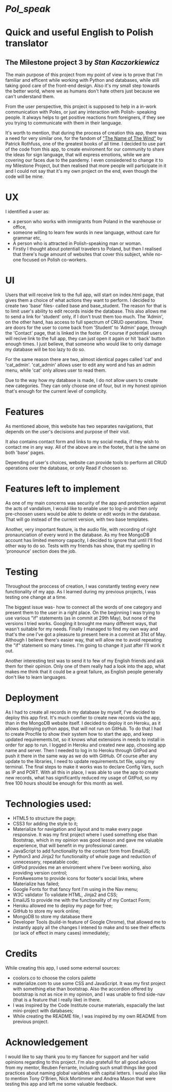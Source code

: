 # *Pol_speak* 
# Quick and useful English to Polish translator

## The Milestone project 3 by _Stan Kaczorkiewicz_

The main purpose of this project from my point of view is to prove that I'm familiar and efficent while working with Python and databases, while still taking good care of the front-end design.
Also it's my small step towards the better world, where we as humans don't hate others just because we can't understand them.

From the user perspective, this project is supposed to help in a in-work communication with Poles, or just any interaction with Polish- speaking people. It always helps to get positive reactions from foreigners, 
if they see you trying to communicate with them in their language.

It's worth to mention, that during the process of creation this app, there was a need for very similar one, for the fandom of ["The Name of The Wind"](https://ademre.herokuapp.com/) by Patrick Rothfuss, one of the greatest books of all time.
I decided to use part of the code from this app, to create enviroment for our community to share the ideas for sign language, that will express emotions, while we are covering our faces due to the pandemy.
I even consiedered to change it to my Milestone Project, but then realised that more people will participate in it and I could not say that it's my own project on the end, even though the code will be mine.



# UX 
I identified a user as:
- a person who works with immigrants from Poland in the warehouse or office,
- someone willing to learn few words in new language, without care for grammar etc,
- A person who is attracted in Polish-speaking man or woman.
- Firstly I thought about potentiall travelers to Poland, but then I realised that there's huge amount of websites that cover this subject, while no-one focused on Polish co-workers.

# UI
Users that will receive link to  the full app, will start on index.html page, that gives them a choice of what actions they want to perform. I decided to create two 'base' files- called base and base_student.
The reason for that is to limit user's ability to edit records inside the database.
This also allows me to send a link for 'student' only, if I don't trust them too much.
The 'Admin', on the other hand, has access to full  spectrum of CRUD operations.
There are doors for the user to come back from 'Student' to 'Admin' page, through the 'Contact' page, that is linked in the footer.
Of course if potentiall users will recive link to the full app, they can just open it again or hit 'back' button enough times.
I just believe, that someone who would like to only damage my database will be too lazy to do so.

For the same reason there are two, almost identical pages called 'cat' and 'cat_admin'.
'cat_admin' allows user to edit any word and has an admin menu, while 'cat' only allows user to read them.

Due to the way how my database is made, I do not allow users to create new categories. They can only choose one of four, but in my honest opinion that's enough for the current level of complicity.

# Features

As mentioned above, this website has two separates navigations, that depends on the user's decisions and purpose of their visit.

It also contains contact form and links to my social media, if they wish to contact me in any way.
All of the above are in the footer, that is the same on both 'base' pages.

Depending of user's choices, website can provide tools to perform all CRUD operations over the database, or only Read if choosen so.

# Features left to implement

As one of my main concerns was security of the app and protection against the acts of vandalism, I would like to enable user to log-in and then only pre-choosen users would be able to delete or edit words in the database. That will go instead of the current version, with two base templates.

Another, very important feature, is the audio file, with recording of right pronaunciation of every word in the database.
As my free MongoDB account has limited memory capacity, I decided to ignore that until I'll find other way to do so.
Tests with my friends has show, that my spelling in 'pronounce' section does the job.



# Testing

Throughout the proccess of creation, I was constantly testing every new functionality of my app.
As I learned during my previous projects, I was testing one change at a time.

The biggest issue was- how to connect all the words of one category and present them to the user in a right place.
On the beginning I was trying to use various "if" statements (as in commit at 29th May), but none of the versions I tried works.
Googling it brought me many different ways, that wasn't suitable for my needs.
Finally I managed to find my own way and that's the one I've got a pleasure to present here in a commit at 31st of May.
Although I believe there's easier way, that will allow me to avoid repeating the "if" statement so many times.
I'm going to change it just after I'll work it out.

Another interesting test was to send it to few of my English friends and ask them for their opinion.
Only one of them really had a look into the app, what makes me think that it could be a great failure, as English people generally don't like to learn languages.



# Deployment

As I had to create all records in my database by myself, I've decided to deploy this app first. It's much comfier to create new records via the app, than in the MongoDB website itself.
I decided to deploy it on Heroku, as it allows deploying python apps, that will not run on GitHub.
To do that I had to create Procfile to show their system how to start the app, and keep updated requirements.txt, so it knows what extensions in needs to install in order for app to run.
I logged in Heroku and created new app, choosing app name and server.
Then I needed to log in to Heroku through GitPod and push it there in the same way as we do with GitHub.
Of course after any update to the libraries, I need to update requirements.txt file, using my terminal.
The final steps to make it works was to declare Config Vars, such as IP and PORT.
With all this in place, I was able to use the app to create new records, what has significantly reduced my usage of GitPod, so my free 100 hours should be enough for this month as well.

# Technologies used:

- HTML5 to structure the page;
- CSS3 for adding the style to it;
- Materialize for navigation and layout and to make every page responsive. It was my first project where I used something else than Bootstrap, which in my opinion was good lesson and gave me valuable experience, that will benefit in my professional career.
- JavaScript to add functionality to the contact form from EmailJS;
- Python3 and Jinja2 for functionality of whole page and reduction of unnecessery, repeatable code;
- GitPod provides me an enviroment where I've been working, also providing version control;
- FontAwesome to provide icons for footer's social links, where Materialize has failed;
- Google Fonts for that fancy font I'm using in the Nav menu;
- W3C validator To validate HTML, Jinja2 and CSS;
- EmailJS to provide me with the functionality of my Contact Form;
- Heroku allowed me to deploy my page for free;
- GitHub to store my work online;
- MongoDB to store my database there
- Developer Tools (build-in feature of Google Chrome), that allowed me to instantly apply all the changes I intened to make and to see their effects (or lack of effect in many cases) immediately;

# Credits

While creating this app, I used some external sources:
- coolors.co to choose the colors palette
- materialize.com to use some CSS and JavaScript. It was my first project with     something else than bootstrap. Also the accordion offered by bootstrap is not as nice in my opinion, and I was unable to find side-nav (that is a feature that I really like) in there. 
- I was inspired by the Code Institute course materials, espacially the last mini-project with databases;
- While creating the README file, I was inspired by my own README from previous project. 

# Acknowledgement

I would like to say thank you to my fiancee for support and her valid opinions regarding to this project. I'm also gratefull for all good advices from my mentor, Reuben Ferrante, including such small things like good practices about naming global variables with capital letters.
I would also like to mention Tony O'Brien, Nick Mortimmer and Andrea Mason that were testing this app and left me some valuable feedback. 
